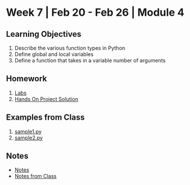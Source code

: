 # Week 7 | Feb 20 - Feb 26 | Module 4

## Learning Objectives

1. Describe the various function types in Python
2. Define global and local variables
3. Define a function that takes in a variable number of arguments

## Homework

1. [Labs](ISYS229/Week4/Labs/Readme.md)
2. [Hands On Project Solution](ISYS229/Week7/HandsON/Readme.md)

## Examples from Class

1. [sample1.py](samples/sample1.py)
2. [sample2.py](samples/sample2.py)

## Notes

* [Notes](Notes/Week7_Notes.md)
* [Notes from Class](Notes/Week7_ClassNotes.ipynb)